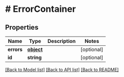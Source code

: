 # # ErrorContainer

## Properties

Name | Type | Description | Notes
------------ | ------------- | ------------- | -------------
**errors** | [**object**](.md) |  | [optional] 
**id** | **string** |  | [optional] 

[[Back to Model list]](../../README.md#documentation-for-models) [[Back to API list]](../../README.md#documentation-for-api-endpoints) [[Back to README]](../../README.md)



